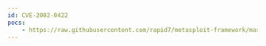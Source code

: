 ```yaml
---
id: CVE-2002-0422
pocs:
    - https://raw.githubusercontent.com/rapid7/metasploit-framework/master/modules/auxiliary/scanner/http/webdav_internal_ip.rb
---
```

